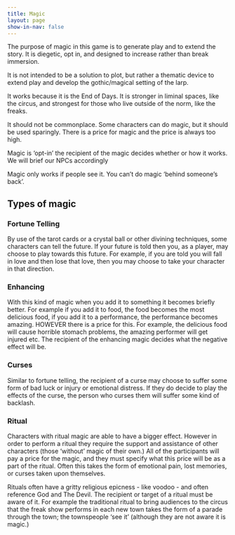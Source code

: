 ```yaml
---
title: Magic
layout: page
show-in-nav: false
---
```


The purpose of magic in this game is to generate play and to extend the story.  It is diegetic, opt in, and designed to increase rather than break immersion.

It is not intended to be a solution to plot, but rather a thematic device to extend play and develop the gothic/magical setting of the larp.


It works because it is the End of Days.  It is stronger in liminal spaces, like the circus, and strongest for those who live outside of the norm, like the freaks.

It should not be commonplace.  Some characters can do magic, but it should be used sparingly.  There is a price for magic and the price is always too high.

Magic is ‘opt-in’ the recipient of the magic decides whether or how it works.  We will brief our NPCs accordingly

Magic only works if people see it.  You can’t do magic ‘behind someone’s back’.


## Types of magic

### Fortune Telling

By use of the tarot cards or a crystal ball or other divining techniques, some characters can tell the future.  If your future is told then you, as a player, may choose to play towards this future.  For example, if you are told you will fall in love and then lose that love, then you may choose to take your character in that direction.  

### Enhancing

With this kind of magic when you add it to something it becomes briefly better.  For example if you add it to food, the food becomes the most delicious food, if you add it to a performance, the performance becomes amazing.  HOWEVER there is a price for this.  For example, the delicious food will cause horrible stomach problems, the amazing performer will get injured etc.  The recipient of the enhancing magic decides what the negative effect will be.

### Curses

Similar to fortune telling, the recipient of a curse may choose to suffer some form of bad luck or injury or emotional distress.  If they do decide to play the effects of the curse, the person who curses them will suffer some kind of backlash.  

### Ritual

Characters with ritual magic are able to have a bigger effect.  However in order to perform a ritual they require the support and assistance of other characters (those ‘without’ magic of their own.)  All of the participants will pay a price for the magic, and they must specify what this price will be as a part of the ritual.  Often this takes the form of emotional pain, lost memories, or curses taken upon themselves.

Rituals often have a gritty religious epicness - like voodoo - and often reference God and The Devil.  The recipient or target of a ritual must be aware of it.  For example the traditional ritual to bring audiences to the circus that the freak show performs in each new town takes the form of a parade through the town; the townspeople ‘see it’ (although they are not aware it is magic.)
